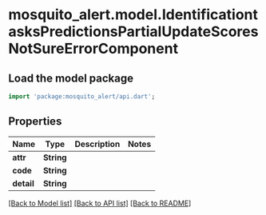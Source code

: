 # mosquito_alert.model.IdentificationtasksPredictionsPartialUpdateScoresNotSureErrorComponent

## Load the model package
```dart
import 'package:mosquito_alert/api.dart';
```

## Properties
Name | Type | Description | Notes
------------ | ------------- | ------------- | -------------
**attr** | **String** |  | 
**code** | **String** |  | 
**detail** | **String** |  | 

[[Back to Model list]](../README.md#documentation-for-models) [[Back to API list]](../README.md#documentation-for-api-endpoints) [[Back to README]](../README.md)


